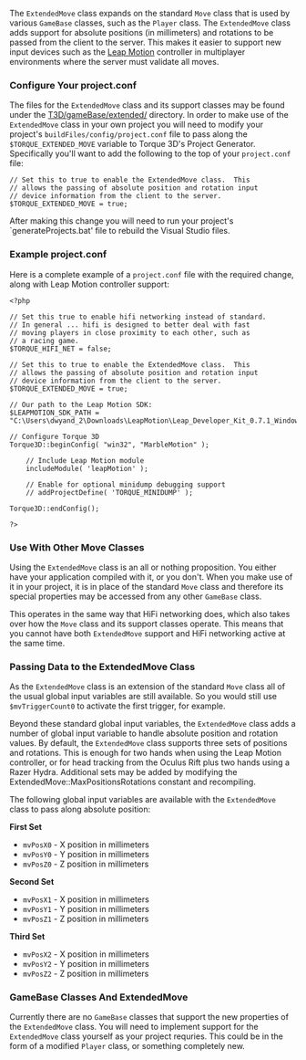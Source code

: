 The `ExtendedMove` class expands on the standard `Move` class that is used by various `GameBase` classes, such as the `Player` class.  The `ExtendedMove` class adds support for absolute positions (in millimeters) and rotations to be passed from the client to the server.  This makes it easier to support new input devices such as the [Leap Motion](Leap-Motion) controller in multiplayer environments where the server must validate all moves.

### Configure Your project.conf ###

The files for the `ExtendedMove` class and its support classes may be found under the [T3D/gameBase/extended/](https://github.com/GarageGames/Torque3D/tree/development/Engine/source/T3D/gameBase/extended) directory.  In order to make use of the `ExtendedMove` class in your own project you will need to modify your project's `buildFiles/config/project.conf` file to pass along the `$TORQUE_EXTENDED_MOVE` variable to Torque 3D's Project Generator.  Specifically you'll want to add the following to the top of your `project.conf` file:

```
// Set this to true to enable the ExtendedMove class.  This
// allows the passing of absolute position and rotation input
// device information from the client to the server.
$TORQUE_EXTENDED_MOVE = true;
```

After making this change you will need to run your project's `generateProjects.bat' file to rebuild the Visual Studio files.

### Example project.conf ###

Here is a complete example of a `project.conf` file with the required change, along with Leap Motion controller support:

```
<?php

// Set this true to enable hifi networking instead of standard.
// In general ... hifi is designed to better deal with fast
// moving players in close proximity to each other, such as
// a racing game.
$TORQUE_HIFI_NET = false;

// Set this to true to enable the ExtendedMove class.  This
// allows the passing of absolute position and rotation input
// device information from the client to the server.
$TORQUE_EXTENDED_MOVE = true;

// Our path to the Leap Motion SDK:
$LEAPMOTION_SDK_PATH = "C:\Users\dwyand_2\Downloads\LeapMotion\Leap_Developer_Kit_0.7.1_Windows\Leap_SDK";

// Configure Torque 3D
Torque3D::beginConfig( "win32", "MarbleMotion" );

    // Include Leap Motion module
    includeModule( 'leapMotion' );
        
    // Enable for optional minidump debugging support
    // addProjectDefine( 'TORQUE_MINIDUMP' );
        
Torque3D::endConfig();

?>
```

### Use With Other Move Classes ###

Using the `ExtendedMove` class is an all or nothing proposition.  You either have your application compiled with it, or you don't.  When you make use of it in your project, it is in place of the standard `Move` class and therefore its special properties may be accessed from any other `GameBase` class.

This operates in the same way that HiFi networking does, which also takes over how the `Move` class and its support classes operate.  This means that you cannot have both `ExtendedMove` support and HiFi networking active at the same time.

### Passing Data to the ExtendedMove Class ###

As the `ExtendedMove` class is an extension of the standard `Move` class all of the usual global input variables are still available.  So you would still use `$mvTriggerCount0` to activate the first trigger, for example.

Beyond these standard global input variables, the `ExtendedMove` class adds a number of global input variable to handle absolute position and rotation values.  By default, the `ExtendedMove` class supports three sets of positions and rotations.  This is enough for two hands when using the Leap Motion controller, or for head tracking from the Oculus Rift plus two hands using a Razer Hydra.  Additional sets may be added by modifying the ExtendedMove::MaxPositionsRotations constant and recompiling.

The following global input variables are available with the `ExtendedMove` class to pass along absolute position:

**First Set**
* `mvPosX0` - X position in millimeters
* `mvPosY0` - Y position in millimeters
* `mvPosZ0` - Z position in millimeters

**Second Set**
* `mvPosX1` - X position in millimeters
* `mvPosY1` - Y position in millimeters
* `mvPosZ1` - Z position in millimeters

**Third Set**
* `mvPosX2` - X position in millimeters
* `mvPosY2` - Y position in millimeters
* `mvPosZ2` - Z position in millimeters

### GameBase Classes And ExtendedMove ###

Currently there are no `GameBase` classes that support the new properties of the `ExtendedMove` class.  You will need to implement support for the `ExtendedMove` class yourself as your project requries.  This could be in the form of a modified `Player` class, or something completely new.

